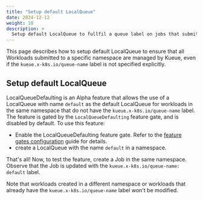 ```yaml
---
title: "Setup default LocalQueue"
date: 2024-12-12
weight: 10
description: >
  Setup default LocalQueue to fullfil a queue label on jobs that submited without queue label.
---
```


This page describes how to setup default LocalQueue to ensure that all Workloads submitted to a specific namespace are managed by Kueue,
even if the `kueue.x-k8s.io/queue-name` label is not specified explicitly.

## Setup default LocalQueue

LocalQueueDefaulting is an Alpha feature that allows the use of a LocalQueue with name `default` as the default LocalQueue
for workloads in the same namespace that do not have the `kueue.x-k8s.io/queue-name` label.
The feature is gated by the `LocalQueueDefaulting` feature gate, and is disabled by default. To use this feature:

- Enable the LocalQueueDefaulting feature gate. Refer to the [feature gates configuration](/docs/installation/#change-the-feature-gates-configuration)
guide for details.
- create a LocalQueue with the name `default` in a namespace.

That's all! Now, to test the feature, create a Job in the same namespace. Observe that the Job is updated with the `kueue.x-k8s.io/queue-name: default` label.

Note that workloads created in a different namespace or workloads that already have the `kueue.x-k8s.io/queue-name` label won't be modified.
